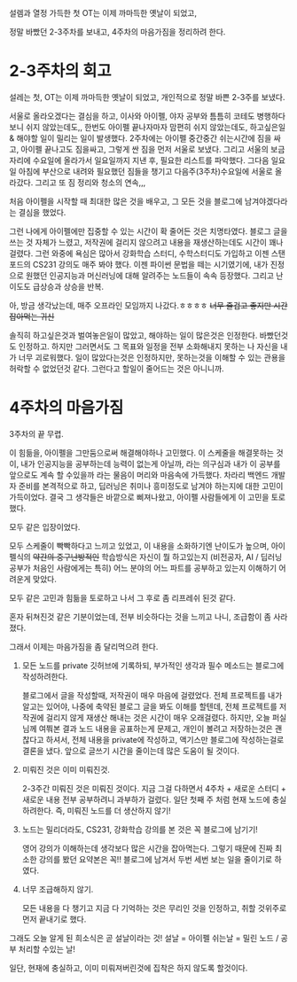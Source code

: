 설렘과 열정 가득한 첫 OT는 이제 까마득한 옛날이 되었고,

정말 바빴던 2-3주차를 보내고, 4주차의 마음가짐을 정리하려 한다.



# 2-3주차의 회고



설레는 첫, OT는 이제 까마득한 옛날이 되었고, 개인적으로 정말 바쁜 2-3주를 보냈다.

서울로 올라오겠다는 결심을 하고, 이사와 아이펠, 야자 공부와 틈틈히 코테도 병행하다보니 쉬지 않았는데도,, 한번도 아이펠 끝나자마자 맘편히 쉬지 않았는데도, 하고싶은일 & 해야할 일이 밀리는 일이 발생했다. 2주차에는 아이펠 중간중간 쉬는시간에 짐을 싸고, 아이펠 끝나고도 짐을싸고, 그렇게 싼 짐을 먼저 서울로 보냈다. 그리고 서울의 보금자리에 수요일에 올라가서 일요일까지 지낸 후, 필요한 리스트를 파악했다. 그다음 일요일 아침에 부산으로 내려와 필요했던 짐들을 챙기고 다음주(3주차)수요일에 서울로 올라갔다. 그리고 또 짐 정리와 청소의 연속,,,



처음 아이펠을 시작할 때 최대한 많은 것을 배우고, 그 모든 것을 블로그에 남겨야겠다라는 결심을 했었다. 

그런 나에게 아이펠에만 집중할 수 있는 시간이 확 줄어든 것은 치명타였다. 블로그 글을 쓰는 것 자체가 느렸고, 저작권에 걸리지 않으려고 내용을 재생산하는데도 시간이 꽤나 걸렸다. 그런 와중에 욕심은 많아서 강화학습 스터디, 수학스터디도 가입하고 이젠 스탠포드의 CS231 강의도 매주 봐야 했다. 이젠 파이썬 문법을 떼는 시기였기에, 내가 진정으로 원했던 인공지능과 머신러닝에 대해 알려주는 노드들이 속속 등장했다. 그리고 난이도도 급상승과 상승을 반복.

아, 방금 생각났는데, 매주 오프라인 모임까지 나갔다.ㅎㅎㅎㅎ ~~너무 즐겁고 좋지만 시간잡아먹는 귀신~~



솔직히 하고싶은것과 벌여놓은일이 많았고, 해야하는 일이 많은것은 인정한다. 바빴던것도 인정하고. 하지만 그러면서도 그 목표와 일정을 전부 소화해내지 못하는 나 자신을 내가 너무 괴로워했다. 일이 많았다는것은 인정하지만, 못하는것을 이해할 수 있는 관용을 허락할 수 없었던것 같다. 그런다고 할일이 줄어드는 것은 아니니까.





# 4주차의 마음가짐



3주차의 끝 무렵.

이 힘듦을, 아이펠을 그만둠으로써 해결해야하나 고민했다. 이 스케줄을 해결못하는 것이, 내가 인공지능을 공부하는데 능력이 없는게 아닐까, 라는 의구심과 내가 이 공부를 앞으로도 계속 할 수있을까 라는 물음이 머리와 마음속에 가득했다. 차라리 백엔드 개발자 준비를 본격적으로 하고, 딥러닝은 취미나 흥미정도로 남겨야 하는지에 대한 고민이 가득이었다. 결국 그 생각들은 바깥으로 삐져나왔고, 아이펠 사람들에게 이 고민을 토로했다.



모두 같은 입장이었다.

모두 스케줄이 빡빡하다고 느끼고 있었고, 이 내용을 소화하기엔 난이도가 높으며, 아이펠식의 ~~약간의 중구난방적인~~ 학습방식은 자신이 뭘 하고있는지 (비전공자, AI / 딥러닝 공부가 처음인 사람에게는 특히) 어느 분야의 어느 파트를 공부하고 있는지 이해하기 어려운게 맞았다.



모두 같은 고민과 힘듦을 토로하고 나서 그 후로 좀 리프레쉬 된것 같다.

혼자 뒤쳐진것 같은 기분이었는데, 전부 비슷하다는 것을 느끼고 나니, 조급함이 좀 사라졌다.



그래서 이제는 마음가짐을 좀 달리먹으려 한다.

1. 모든 노드를 private 깃허브에 기록하되, 부가적인 생각과 필수 메소드는 블로그에 작성하려한다.

   블로그에서 글을 작성할때, 저작권이 매우 마음에 걸렸었다. 전체 프로젝트를 내가 알고는 있어야, 나중에 축약된 블로그 글을 봐도 이해를 할텐데, 전체 프로젝트를 저작권에 걸리지 않게 재생산 해내는 것은 시간이 매우 오래걸렸다. 하지만, 오늘 퍼실님께 여쭤본 결과 노드 내용을 공표하는게 문제고, 개인이 볼려고 저장하는것은 괜찮다고 하셔서, 전체 내용을 private에 작성하고, 액기스만 블로그에 작성하는걸로 결론을 냈다. 앞으로 글쓰기 시간을 줄이는데 많은 도움이 될 것이다.

2. 미뤄진 것은 이미 미뤄진것.

   2-3주간 미뤄진 것은 미뤄진 것이다. 지금 그걸 다하면서 4주차 + 새로운 스터디 + 새로운 내용 전부 공부하려니 과부하가 걸렸다. 일단 첫째 주 처럼 현재 노드에 충실하려한다. 즉, 미뤄진 노드를 더 생산하지 않기!

3. 노드는 밀리더라도, CS231, 강화학습 강의를 본 것은 꼭 블로그에 남기기!

   영어 강의가 이해하는데 생각보다 많은 시간을 잡아먹는다. 그렇기 때문에 진짜 최소한 강의를 봤던 요약본은 꼭!! 블로그에 남겨서 두번 세번 보는 일을 줄이기로 하였다.

4. 너무 조급해하지 않기.

   모든 내용을 다 챙기고 지금 다 기억하는 것은 무리인 것을 인정하고, 취할 것위주로 먼저 끝내기로 했다.





그래도 오늘 알게 된 희소식은 곧 설날이라는 것! 설날 = 아이펠 쉬는날 = 밀린 노드 / 공부 처리할 수있는 날!

일단, 현재에 충실하고, 이미 미뤄져버린것에 집착은 하지 않도록 할것이다.







